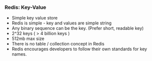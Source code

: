 ### Redis: Key-Value
- Simple key value store
- Redis is simple - key and values are simple string
- Any binary sequence can be the key. (Prefer short, readable key)
- 2^32 keys ( > 4 billion keys )
- 512mb max size
- There is no table / collection concept in Redis
- Redis encourages developers to follow their own standards for key names.